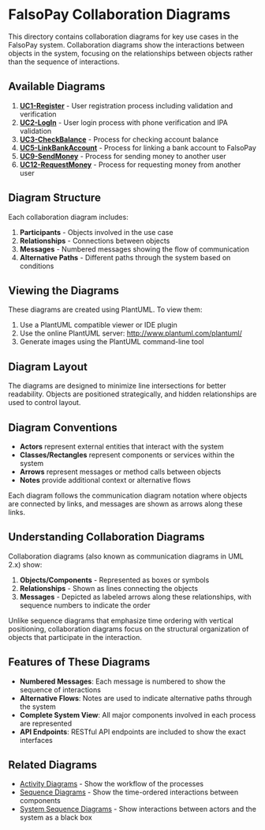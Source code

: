 # FalsoPay Collaboration Diagrams

This directory contains collaboration diagrams for key use cases in the FalsoPay system. Collaboration diagrams show the interactions between objects in the system, focusing on the relationships between objects rather than the sequence of interactions.

## Available Diagrams

1. **[UC1-Register](UC1-Register.puml)** - User registration process including validation and verification
2. **[UC2-LogIn](UC2-LogIn.puml)** - User login process with phone verification and IPA validation
3. **[UC3-CheckBalance](UC3-CheckBalance.puml)** - Process for checking account balance
4. **[UC5-LinkBankAccount](UC5-LinkBankAccount.puml)** - Process for linking a bank account to FalsoPay
5. **[UC9-SendMoney](UC9-SendMoney.puml)** - Process for sending money to another user
6. **[UC12-RequestMoney](UC12-RequestMoney.puml)** - Process for requesting money from another user

## Diagram Structure

Each collaboration diagram includes:

1. **Participants** - Objects involved in the use case
2. **Relationships** - Connections between objects
3. **Messages** - Numbered messages showing the flow of communication
4. **Alternative Paths** - Different paths through the system based on conditions

## Viewing the Diagrams

These diagrams are created using PlantUML. To view them:

1. Use a PlantUML compatible viewer or IDE plugin
2. Use the online PlantUML server: http://www.plantuml.com/plantuml/
3. Generate images using the PlantUML command-line tool

## Diagram Layout

The diagrams are designed to minimize line intersections for better readability. Objects are positioned strategically, and hidden relationships are used to control layout.

## Diagram Conventions

- **Actors** represent external entities that interact with the system
- **Classes/Rectangles** represent components or services within the system
- **Arrows** represent messages or method calls between objects
- **Notes** provide additional context or alternative flows

Each diagram follows the communication diagram notation where objects are connected by links, and messages are shown as arrows along these links.

## Understanding Collaboration Diagrams

Collaboration diagrams (also known as communication diagrams in UML 2.x) show:

1. **Objects/Components** - Represented as boxes or symbols
2. **Relationships** - Shown as lines connecting the objects
3. **Messages** - Depicted as labeled arrows along these relationships, with sequence numbers to indicate the order

Unlike sequence diagrams that emphasize time ordering with vertical positioning, collaboration diagrams focus on the structural organization of objects that participate in the interaction.

## Features of These Diagrams

- **Numbered Messages**: Each message is numbered to show the sequence of interactions
- **Alternative Flows**: Notes are used to indicate alternative paths through the system
- **Complete System View**: All major components involved in each process are represented
- **API Endpoints**: RESTful API endpoints are included to show the exact interfaces

## Related Diagrams

- [Activity Diagrams](../activity-diagrams/) - Show the workflow of the processes
- [Sequence Diagrams](../sequence-diagrams/) - Show the time-ordered interactions between components
- [System Sequence Diagrams](../system-sequence-diagrams/) - Show interactions between actors and the system as a black box 